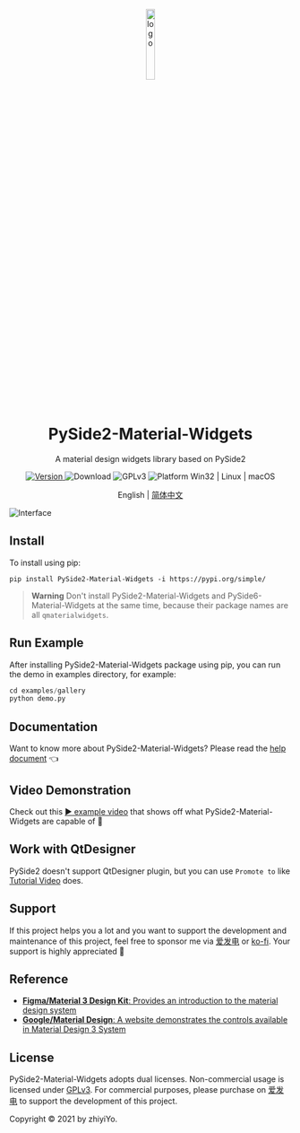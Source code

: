 <p align="center">
  <img width="18%" align="center" src="https://raw.githubusercontent.com/zhiyiYo/QMaterialWidgets/master/docs/source/_static/logo.png" alt="logo">
</p>
  <h1 align="center">
  PySide2-Material-Widgets
</h1>
<p align="center">
  A material design widgets library based on PySide2
</p>

<p align="center">
  <a href="https://pypi.org/project/PySide2-Material-Widgets" target="_blank">
    <img src="https://img.shields.io/pypi/v/pySide2-material-widgets?color=%2334D058&label=Version" alt="Version">
  </a>

  <a style="text-decoration:none">
    <img src="https://static.pepy.tech/personalized-badge/PySide2-material-widgets?period=total&units=international_system&left_color=grey&right_color=brightgreen&left_text=Downloads" alt="Download"/>
  </a>

  <a style="text-decoration:none">
    <img src="https://img.shields.io/badge/License-GPLv3-blue?color=#4ec820" alt="GPLv3"/>
  </a>

  <a style="text-decoration:none">
    <img src="https://img.shields.io/badge/Platform-Win32%20|%20Linux%20|%20macOS-blue?color=#4ec820" alt="Platform Win32 | Linux | macOS"/>
  </a>
</p>

<p align="center">
English | <a href="./docs/README_zh.md">简体中文</a>
</p>

![Interface](https://raw.githubusercontent.com/zhiyiYo/QMaterialWidgets/master/docs/source/_static/Interface.jpg)

## Install
To install using pip:
```shell
pip install PySide2-Material-Widgets -i https://pypi.org/simple/
```

> **Warning**
> Don't install PySide2-Material-Widgets and PySide6-Material-Widgets at the same time, because their package names are all `qmaterialwidgets`.


## Run Example
After installing PySide2-Material-Widgets package using pip, you can run the demo in examples directory, for example:
```python
cd examples/gallery
python demo.py
```

## Documentation
Want to know more about PySide2-Material-Widgets? Please read the [help document](https://qmaterialwidgets.vercel.app/) 👈

## Video Demonstration
Check out this [▶ example video](https://www.bilibili.com/video/BV1k14y1z74o) that shows off what PySide2-Material-Widgets are capable of 🎉

## Work with QtDesigner
PySide2 doesn't support QtDesigner plugin, but you can use `Promote to` like [Tutorial Video](https://www.bilibili.com/video/BV1na4y1V7jH) does.


## Support
If this project helps you a lot and you want to support the development and maintenance of this project, feel free to sponsor me via [爱发电](https://afdian.net/a/zhiyiYo) or [ko-fi](https://ko-fi.com/zhiyiYo). Your support is highly appreciated 🥰

## Reference
* [**Figma/Material 3 Design Kit**: Provides an introduction to the material design system](https://www.figma.com/community/file/1035203688168086460/Material-3-Design-Kit)
* [**Google/Material Design**: A website demonstrates the controls available in Material Design 3 System](https://m3.material.io/get-started)


## License
PySide2-Material-Widgets adopts dual licenses. Non-commercial usage is licensed under [GPLv3](./LICENSE). For commercial purposes, please purchase on [爱发电](https://afdian.net/a/zhiyiYo?tab=shop) to support the development of this project.

Copyright © 2021 by zhiyiYo.
